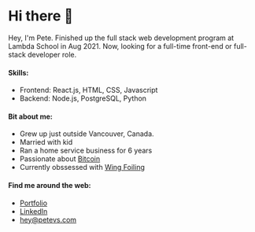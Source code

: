# Hi there 👋
Hey, I'm Pete. Finished up the full stack web development program at Lambda School in Aug 2021. Now, looking for a full-time front-end or full-stack developer role.

#### Skills:
* Frontend: React.js, HTML, CSS, Javascript
* Backend: Node.js, PostgreSQL, Python

#### Bit about me:
* Grew up just outside Vancouver, Canada.  
* Married with kid
* Ran a home service business for 6 years
* Passionate about [Bitcoin](https://twitter.com/i/lists/1353033569262841856)
* Currently obssessed with [Wing Foiling](https://www.youtube.com/watch?v=FiukbYdg0TE)

#### Find me around the web:

* [Portfolio](https://www.petevs.com)
* [LinkedIn](https://www.linkedin.com/in/pete-vs)
* hey@petevs.com



<!--
**petevs/petevs** is a ✨ _special_ ✨ repository because its `README.md` (this file) appears on your GitHub profile.

Here are some ideas to get you started:

- 🔭 I’m currently working on the Full Stack Web Development Program at Lambda School
- 🌱 I’m currently learning Redux
- 👯 I’m looking to collaborate on ...
- 🤔 I’m looking for help with ...
- 💬 Ask me about ...
- 📫 How to reach me: hey@petevs.com
- ⚡ Fun fact: ...
-->
